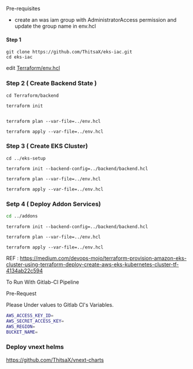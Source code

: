 Pre-requisites
- create an was iam group with AdministratorAccess permission and update the group name in env.hcl

#### Step 1
```shell
git clone https://github.com/ThitsaX/eks-iac.git
cd eks-iac
```
edit [Terraform/env.hcl](Terraform/env.hcl)

### Step 2 ( Create Backend State )
```shell
cd Terraform/backend
```
```shell
terraform init
```
```shell

terraform plan --var-file=../env.hcl
```
```shell
terraform apply --var-file=../env.hcl
```
### Step 3 ( Create EKS Cluster)
```shell
cd ../eks-setup
```
```shell
terraform init --backend-config=../backend/backend.hcl
```
```shell
terraform plan --var-file=../env.hcl
```
```shell
terraform apply --var-file=../env.hcl
```
### Setp 4 ( Deploy Addon Services)

```bash
cd ../addons
```
```shell
terraform init --backend-config=../backend/backend.hcl
```
```shell
terraform plan --var-file=../env.hcl
```
```shell
terraform apply --var-file=../env.hcl
```


REF : https://medium.com/devops-mojo/terraform-provision-amazon-eks-cluster-using-terraform-deploy-create-aws-eks-kubernetes-cluster-tf-4134ab22c594


To Run With Gitlab-CI Pipeline

Pre-Request

Please Under values to Gitlab CI's Variables. 
```bash
AWS_ACCESS_KEY_ID=
AWS_SECRET_ACCESS_KEY=
AWS_REGION=
BUCKET_NAME=
``````
### Deploy vnext helms

https://github.com/ThitsaX/vnext-charts
